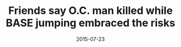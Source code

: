 ---
layout: post
title:  "Friends say O.C. man killed while BASE jumping embraced the risks"
date:   2015-07-23 
link: http://www.latimes.com/local/orangecounty/la-me-0724-base-jump-death-20150724-story.html
type: link
---